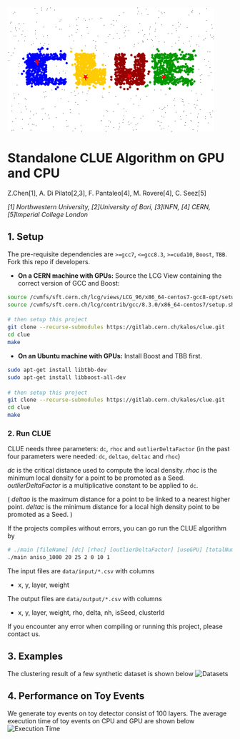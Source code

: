 ![Logo](plots/clue_logo.png)

# Standalone CLUE Algorithm on GPU and CPU

Z.Chen[1], A. Di Pilato[2,3], F. Pantaleo[4], M. Rovere[4], C. Seez[5]

*[1] Northwestern University, [2]University of Bari, [3]INFN, [4] CERN, [5]Imperial College London*

## 1. Setup

The pre-requisite dependencies are `>=gcc7`, `<=gcc8.3`, `>=cuda10`, `Boost`, `TBB`. Fork this repo if developers.

* **On a CERN machine with GPUs:** Source the LCG View containing the correct version of GCC and Boost:
```bash
source /cvmfs/sft.cern.ch/lcg/views/LCG_96/x86_64-centos7-gcc8-opt/setup.sh
source /cvmfs/sft.cern.ch/lcg/contrib/gcc/8.3.0/x86_64-centos7/setup.sh

# then setup this project
git clone --recurse-submodules https://gitlab.cern.ch/kalos/clue.git
cd clue
make
```

* **On an Ubuntu machine with GPUs:** Install Boost and TBB first.
```bash
sudo apt-get install libtbb-dev
sudo apt-get install libboost-all-dev

# then setup this project
git clone --recurse-submodules https://gitlab.cern.ch/kalos/clue.git
cd clue
make
```

### 2. Run CLUE
CLUE needs three parameters: `dc`, `rhoc` and `outlierDeltaFactor` (in the past four parameters were needed: `dc`, `deltao`, `deltac` and `rhoc`)

_dc_ is the critical distance used to compute the local density.
_rhoc_ is the minimum local density for a point to be promoted as a Seed.
_outlierDeltaFactor_ is  a multiplicative constant to be applied to `dc`.

( _deltao_ is the maximum distance for a point to be linked to a nearest higher
point.
 _deltac_ is the minimum distance for a local high density point to be promoted
as a Seed. )

If the projects compiles without errors, you can go run the CLUE algorithm by
```bash
# ./main [fileName] [dc] [rhoc] [outlierDeltaFactor] [useGPU] [totalNumberOfEvent] [verbose]
./main aniso_1000 20 25 2 0 10 1
```

The input files are `data/input/*.csv` with columns 
* x, y, layer, weight

The output files are `data/output/*.csv` with columns
* x, y, layer, weight, rho, delta, nh, isSeed, clusterId

If you encounter any error when compiling or running this project, please
contact us.

## 3. Examples
The clustering result of a few synthetic dataset is shown below
![Datasets](Figure3.png)

## 4. Performance on Toy Events
We generate toy events on toy detector consist of 100 layers.
The average execution time of toy events on CPU and GPU are shown below
![Execution Time](Figure5_1.png)
